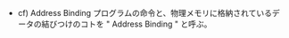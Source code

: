 
















+ cf) Address Binding
プログラムの命令と、物理メモリに格納されているデータの結びつけのコトを " Address Binding " と呼ぶ。<br>
